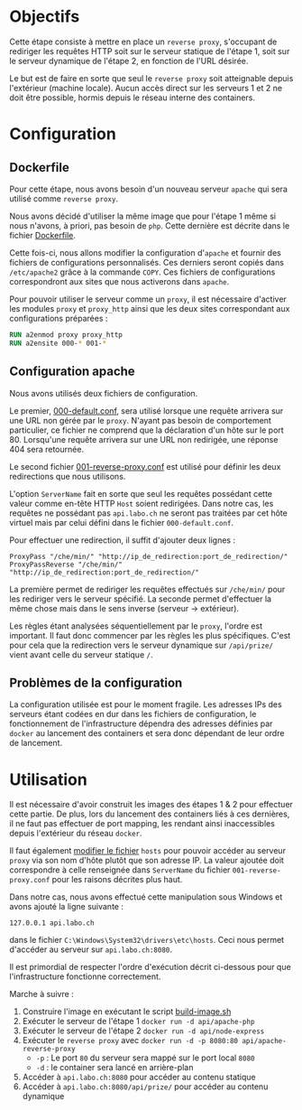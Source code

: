 # Objectifs

Cette étape consiste à mettre en place un `reverse proxy`, s'occupant de rediriger les requêtes HTTP soit sur le serveur statique de l'étape 1, soit sur le serveur dynamique de l'étape 2, en fonction de l'URL désirée.

Le but est de faire en sorte que seul le `reverse proxy` soit atteignable depuis l'extérieur (machine locale). Aucun accès direct sur les serveurs 1 et 2 ne doit être possible, hormis depuis le réseau interne des containers.

# Configuration

## Dockerfile

Pour cette étape, nous avons besoin d'un nouveau serveur `apache` qui sera utilisé comme `reverse proxy`.

Nous avons décidé d'utiliser la même image que pour l'étape 1 même si nous n'avons, à priori, pas besoin de `php`. Cette dernière est décrite dans le fichier [Dockerfile](../docker-images/apache-reverse-proxy/Dockerfile).

Cette fois-ci, nous allons modifier la configuration d'`apache` et fournir des fichiers de configurations personnalisés. Ces derniers seront copiés dans `/etc/apache2` grâce à la commande `COPY`. Ces fichiers de configurations correspondront aux sites que nous activerons dans `apache`.

Pour pouvoir utiliser le serveur comme un `proxy`, il est nécessaire d'activer les modules `proxy` et `proxy_http` ainsi que les deux sites correspondant aux configurations préparées :

``` Dockerfile
RUN a2enmod proxy proxy_http
RUN a2ensite 000-* 001-*
```

## Configuration apache

Nous avons utilisés deux fichiers de configuration. 

Le premier, [000-default.conf](../docker-images/apache-reverse-proxy/conf/sites-available/000-default.conf), sera utilisé lorsque une requête arrivera sur une URL non gérée par le `proxy`. N'ayant pas besoin de comportement particulier, ce fichier ne comprend que la déclaration d'un hôte sur le port 80. Lorsqu'une requête arrivera sur une URL non redirigée, une réponse 404 sera retournée.

Le second fichier [001-reverse-proxy.conf](../docker-images/apache-reverse-proxy/conf/sites-available/001-reverse-proxy.conf) est utilisé pour définir les deux redirections que nous utilisons.

L'option `ServerName` fait en sorte que seul les requêtes possédant cette valeur comme en-tête HTTP `Host` soient redirigées. Dans notre cas, les requêtes ne possédant pas `api.labo.ch` ne seront pas traitées par cet hôte virtuel mais par celui défini dans le fichier `000-default.conf`.

Pour effectuer une redirection, il suffit d'ajouter deux lignes :
```
ProxyPass "/che/min/" "http://ip_de_redirection:port_de_redirection/"
ProxyPassReverse "/che/min/" "http://ip_de_redirection:port_de_redirection/"
```
La première permet de rediriger les requêtes effectués sur `/che/min/` pour les rediriger vers le serveur spécifié.
La seconde permet d'effectuer la même chose mais dans le sens inverse (serveur -> extérieur).

Les règles étant analysées séquentiellement par le `proxy`, l'ordre est important. Il faut donc commencer par les règles les plus spécifiques. C'est pour cela que la redirection vers le serveur dynamique sur `/api/prize/` vient avant celle du serveur statique `/`.

## Problèmes de la configuration

La configuration utilisée est pour le moment fragile. Les adresses IPs des serveurs étant codées en dur dans les fichiers de configuration, le fonctionnement de l'infrastructure dépendra des adresses définies par `docker` au lancement des containers et sera donc dépendant de leur ordre de lancement.

# Utilisation

Il est nécessaire d'avoir construit les images des étapes 1 & 2 pour effectuer cette partie. De plus, lors du lancement des containers liés à ces dernières, il ne faut pas effectuer de port mapping, les rendant ainsi inaccessibles depuis l'extérieur du réseau `docker`. 

Il faut également [modifier le fichier](https://www.howtogeek.com/howto/27350/beginner-geek-how-to-edit-your-hosts-file/) `hosts` pour pouvoir accéder au serveur `proxy` via son nom d'hôte plutôt que son adresse IP. La valeur ajoutée doit correspondre à celle renseignée dans `ServerName` du fichier `001-reverse-proxy.conf` pour les raisons décrites plus haut.

Dans notre cas, nous avons effectué cette manipulation sous Windows et avons ajouté la ligne suivante :

```
127.0.0.1 api.labo.ch
```

dans le fichier `C:\Windows\System32\drivers\etc\hosts`. Ceci nous permet d'accéder au serveur sur `api.labo.ch:8080`.


Il est primordial de respecter l'ordre d'exécution décrit ci-dessous pour que l'infrastructure fonctionne correctement.

Marche à suivre :

1. Construire l'image en exécutant le script [build-image.sh](../docker-images/apache-reverse-proxy/build-image.sh)
2. Exécuter le serveur de l'étape 1 `docker run -d api/apache-php`
3. Exécuter le serveur de l'étape 2 `docker run -d api/node-express`
4. Exécuter le `reverse proxy` avec `docker run -d -p 8080:80 api/apache-reverse-proxy`
    - `-p` : Le port `80` du serveur sera mappé sur le port local `8080`
    - `-d` : le container sera lancé en arrière-plan
5. Accéder à `api.labo.ch:8080` pour accéder au contenu statique
6. Accéder à `api.labo.ch:8080/api/prize/` pour accéder au contenu dynamique
